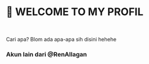 <h1>👋 WELCOME TO MY PROFIL</h1>
<br>
<p>Cari apa? Blom ada apa-apa sih disini hehehe</p>

<h3>Akun lain dari @RenAllagan</h3>
<link href="https://linktr.ee/renallagan">

<!---
RenAllagan/RenAllagan is a ✨ special ✨ repository because its `README.md` (this file) appears on your GitHub profile.
You can click the Preview link to take a look at your changes.
--->
